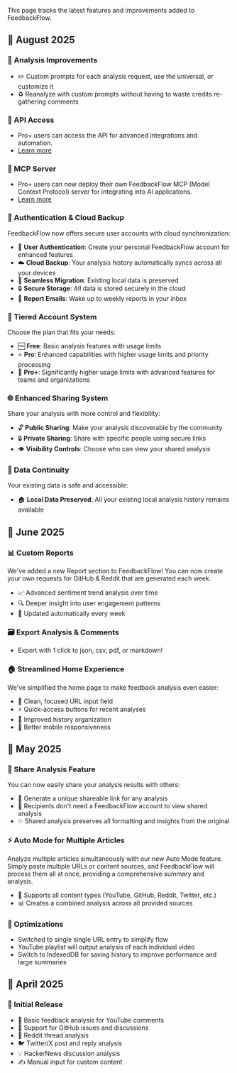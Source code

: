 This page tracks the latest features and improvements added to FeedbackFlow.

## 📆 August 2025

### 🍿 Analysis Improvements

- ✏️ Custom prompts for each analysis request, use the universal, or customize it
- ♻️ Reanalyze with custom prompts without having to waste credits re-gathering comments

### 🔌 API Access
- Pro+ users can access the API for advanced integrations and automation.
- [Learn more](https://github.com/jamesmontemagno/feedbackflow/blob/main/docs/api-usage.md)

### 🧠 MCP Server
- Pro+ users can now deploy their own FeedbackFlow MCP (Model Context Protocol) server for integrating into AI applications. 
- [Learn more](https://github.com/jamesmontemagno/feedbackflow/blob/main/docs/mcp-feedbackflow-server.md)

### 🔐 Authentication & Cloud Backup

FeedbackFlow now offers secure user accounts with cloud synchronization:

- 👤 **User Authentication**: Create your personal FeedbackFlow account for enhanced features
- ☁️ **Cloud Backup**: Your analysis history automatically syncs across all your devices
- 🔄 **Seamless Migration**: Existing local data is preserved
- 🔒 **Secure Storage**: All data is stored securely in the cloud
- 📧 **Report Emails**: Wake up to weekly reports in your inbox

### 🎯 Tiered Account System

Choose the plan that fits your needs:

- 🆓 **Free**: Basic analysis features with usage limits
- ⭐ **Pro**: Enhanced capabilities with higher usage limits and priority processing
- 🏢 **Pro+**: Significantly higher usage limits with advanced features for teams and organizations

### 🌐 Enhanced Sharing System

Share your analysis with more control and flexibility:

- 🔓 **Public Sharing**: Make your analysis discoverable by the community
- 🔒 **Private Sharing**: Share with specific people using secure links
- 👁️ **Visibility Controls**: Choose who can view your shared analysis

### 💾 Data Continuity

Your existing data is safe and accessible:

- 🏠 **Local Data Preserved**: All your existing local analysis history remains available

## 📆 June 2025

### 📊 Custom Reports

We've added a new Report section to FeedbackFlow! You can now create your own requests for GitHub & Reddit that are generated each week.

- 📈 Advanced sentiment trend analysis over time
- 🔍 Deeper insight into user engagement patterns
- 📆 Updated automatically every week

### 🗃️ Export Analysis & Comments

- Export with 1 click to json, csv, pdf, or markdown!

### 🏠 Streamlined Home Experience

We've simplified the home page to make feedback analysis even easier:

- 🎯 Clean, focused URL input field
- ⚡ Quick-access buttons for recent analyses
- 🔄 Improved history organization
- 📱 Better mobile responsiveness

## 📅 May 2025

### 🔗 Share Analysis Feature

You can now easily share your analysis results with others:

- 🎯 Generate a unique shareable link for any analysis
- 👥 Recipients don't need a FeedbackFlow account to view shared analysis
- ✨ Shared analysis preserves all formatting and insights from the original

### ⚡ Auto Mode for Multiple Articles

Analyze multiple articles simultaneously with our new Auto Mode feature. Simply paste multiple URLs or content sources, and FeedbackFlow will process them all at once, providing a comprehensive summary and analysis.

- 🔄 Supports all content types (YouTube, GitHub, Reddit, Twitter, etc.)
- 📊 Creates a combined analysis across all provided sources

### 🔨 Optimizations

- Switched to single single URL entry to simplify flow
- YouTube playlist will output analysis of each individual video
- Switch to IndexedDB for saving history to improve performance and large summaries

## 📅 April 2025

### 🎉 Initial Release

- 💬 Basic feedback analysis for YouTube comments
- 🐙 Support for GitHub issues and discussions
- 🔵 Reddit thread analysis
- 🐦 Twitter/X post and reply analysis
- 💡 HackerNews discussion analysis
- ✍️ Manual input for custom content
